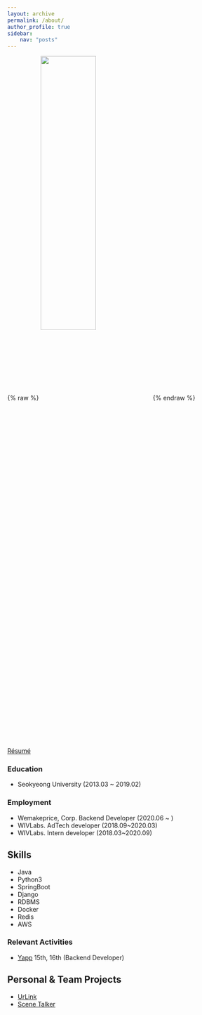 ```yaml
---
layout: archive
permalink: /about/
author_profile: true
sidebar:
    nav: "posts"
---
```


{% raw %} <img src="https://chohongjae.github.io/assets/img/about.jpeg" alt="" width="50%" height="40%" align="center"> {% endraw %}

[Résumé](https://drive.google.com/file/d/13tFG1lesQQ5DiYpwLPiQkYoFm8a3rgT3/view?usp=sharing)


### Education
- Seokyeong University (2013.03 ~ 2019.02)

### Employment
- Wemakeprice, Corp. Backend Developer (2020.06 ~ )
- WIVLabs. AdTech developer (2018.09~2020.03)
- WIVLabs. Intern developer (2018.03~2020.09)

<h2>Skills</h2>

<ul class="skill-list">
	<li>Java</li>
	<li>Python3</li>
	<li>SpringBoot</li>
	<li>Django</li>
	<li>RDBMS</li>
	<li>Docker</li>
	<li>Redis</li>
	<li>AWS</li>
</ul>

### Relevant Activities
- [Yapp](http://yapp.co.kr/) 15th, 16th (Backend Developer)

<h2>Personal & Team Projects</h2>

<ul>
	<li><a href="https://www.notion.so/c936d72ea9a2415ea8ca5395d8d8cf22">UrLink</a></li>
	<li><a href="https://play.google.com/store/apps/details?id=com.scenetalker.yapp.scenetalker">Scene Talker</a></li>
</ul>